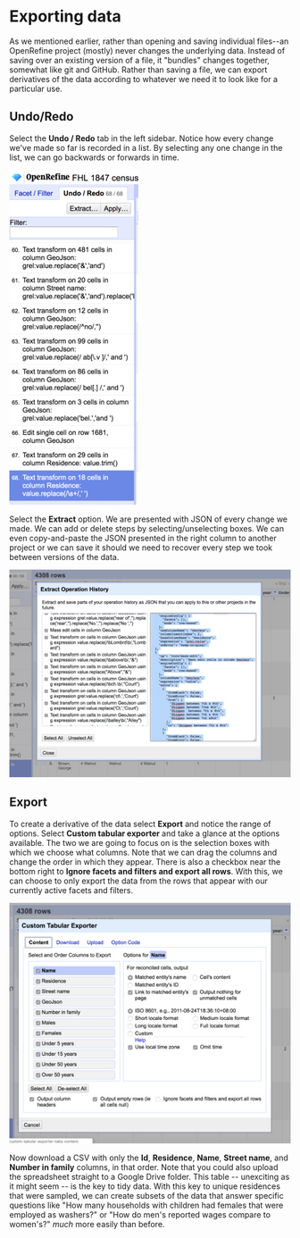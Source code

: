

# Exporting data

As we mentioned earlier, rather than opening and saving individual files--an OpenRefine project (mostly) never changes the underlying data. Instead of saving over an existing version of a file, it "bundles" changes together, somewhat like git and GitHub. Rather than saving a file, we can export derivatives of the data according to whatever we need it to look like for a particular use.

## Undo/Redo

Select the **Undo / Redo** tab in the left sidebar. Notice how every change we've made so far is recorded in a list. By selecting any one change in the list, we can go backwards or forwards in time.

![openrefine undo/redo sidebar](openrefine-undo-redo.jpg)  

Select the **Extract** option. We are presented with JSON of every change we made. We can add or delete steps by selecting/unselecting boxes. We can even copy-and-paste the JSON presented in the right column to another project or we can save it should we need to recover every step we took between versions of the data.

![openrefine undo/redo extract menu](openrefine-extract.jpg)

## Export

To create a derivative of the data select **Export** and notice the range of options. Select **Custom tabular exporter** and take a glance at the options available. The two we are going to focus on is the selection boxes with which we choose what columns. Note that we can drag the columns and change the order in which they appear.  There is also a checkbox near the bottom right to **Ignore facets and filters and export all rows**. With this, we can choose to only export the data from the rows that appear with our currently active facets and filters.

![openrefine export menu](openrefine-tab-export.jpg)



Now download a CSV with only the **Id**, **Residence**, **Name**, **Street name**, and **Number in family** columns, in that order. Note that you could also upload the spreadsheet straight to a Google Drive folder. This table -- unexciting as it might seem -- is the key to tidy data. With this key to unique residences that were sampled, we can create subsets of the data that answer specific questions like "How many households with children had females that were employed as washers?" or "How do men's reported wages compare to women's?"  *much* more easily than before.

